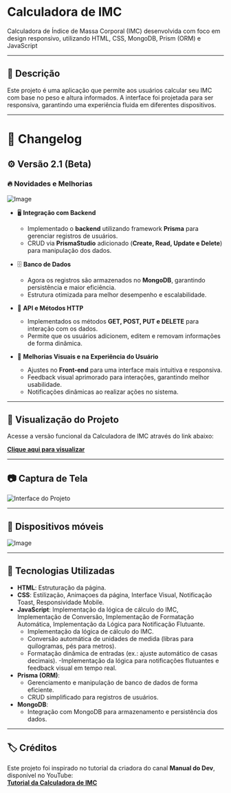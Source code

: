 # Calculadora de IMC  

Calculadora de Índice de Massa Corporal (IMC) desenvolvida com foco em design responsivo, utilizando HTML, CSS, MongoDB, Prism (ORM) e JavaScript

---

## 📝 Descrição  

Este projeto é uma aplicação que permite aos usuários calcular seu IMC com base no peso e altura informados. A interface foi projetada para ser responsiva, garantindo uma experiência fluida em diferentes dispositivos.

---

# 📝 **Changelog**

## ⚙️ Versão 2.1 (Beta)

### 🔥 **Novidades e Melhorias**

![Image](https://github.com/user-attachments/assets/9f5dce02-2eee-4a0a-abe3-6841d29a6ba2)

- 🖥️ **Integração com Backend**  
  - Implementado o **backend** utilizando framework **Prisma** para gerenciar registros de usuários.
  - CRUD via **PrismaStudio** adicionado (**Create, Read, Update e Delete**) para manipulação dos dados.
    
- 🗄️ **Banco de Dados**  
  - Agora os registros são armazenados no **MongoDB**, garantindo persistência e maior eficiência.
  - Estrutura otimizada para melhor desempenho e escalabilidade.

- 🔄 **API e Métodos HTTP**  
  - Implementados os métodos **GET, POST, PUT e DELETE** para interação com os dados.
  - Permite que os usuários adicionem, editem e removam informações de forma dinâmica.

- 🎨 **Melhorias Visuais e na Experiência do Usuário**  
  - Ajustes no **Front-end** para uma interface mais intuitiva e responsiva.
  - Feedback visual aprimorado para interações, garantindo melhor usabilidade.
  - Notificações dinâmicas ao realizar ações no sistema.

---

## 🎨 Visualização do Projeto  

Acesse a versão funcional da Calculadora de IMC através do link abaixo:  

[**Clique aqui para visualizar**](https://rawcdn.githack.com/Dev-Fubuki/Calculadora-IMC/d2160b4c52da884458e07f1a540b283039b620e8/index.html)

---

## 📷 Captura de Tela  

![Interface do Projeto](https://github.com/user-attachments/assets/991211ad-f040-41fc-84cf-63a428e3cf26)

---

## 📱 Dispositivos móveis
    
![Image](https://github.com/user-attachments/assets/6e9ad8de-1107-40ba-ba8c-7d639ab446ed)

---

## 🚀 Tecnologias Utilizadas  

- **HTML**: Estruturação da página.  
- **CSS**: Estilização, Animaçoes da página, Interface Visual, Notificação Toast, Responsividade Mobile.
- **JavaScript**: Implementação da lógica de cálculo do IMC, Implementação de Conversão, Implementação de Formatação Automática, Implementação da Lógica para Notificação Flutuante.
  - Implementação da lógica de cálculo do IMC.
  - Conversão automática de unidades de medida (libras para quilogramas, pés para metros).
  - Formatação dinâmica de entradas (ex.: ajuste automático de casas decimais).
  -Implementação da lógica para notificações flutuantes e feedback visual em tempo real.
- **Prisma (ORM)**:
  - Gerenciamento e manipulação de banco de dados de forma eficiente.
  - CRUD simplificado para registros de usuários.
- **MongoDB**:
  - Integração com MongoDB para armazenamento e persistência dos dados.
 



---

## 🏷️ Créditos  

Este projeto foi inspirado no tutorial da criadora do canal **Manual do Dev**, disponível no YouTube:  
[**Tutorial da Calculadora de IMC**](https://www.youtube.com/watch?v=UBYqkpsafyI&list=WL&index=3&t=837s)
